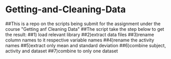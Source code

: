 # Getting-and-Cleaning-Data

##This is a repo on the scripts being submit for the assignment under the course "Getting anf Cleaning Data"
##The script take the step below to get the result:
##1) load relevant library
##2)extract data files
##3)rename column names to it respective variable names
##4)rename the activity names
##5)extract only mean and standard deviation
##6)combine subject, activity and dataset
##7)combine to only one dataset
